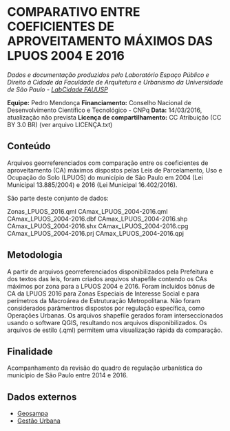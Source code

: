 COMPARATIVO ENTRE COEFICIENTES DE APROVEITAMENTO MÁXIMOS DAS LPUOS 2004 E 2016
============
*Dados e documentação produzidos pelo Laboratório Espaço Público e Direito à Cidade da Faculdade de Arquitetura e Urbanismo da Universidade de São Paulo - [LabCidade FAUUSP](http://www.labcidade.fau.usp.br/)*

**Equipe:** Pedro Mendonça
**Financiamento:** Conselho Nacional de Desenvolvimento Científico e Tecnológico - CNPq
**Data:** 14/03/2016, atualização não prevista
**Licença de compartilhamento:** CC Atribuição (CC BY 3.0 BR) (ver arquivo LICENÇA.txt)

## Conteúdo
Arquivos georreferenciados com comparação entre os coeficientes de aproveitamento (CA) máximos dispostos pelas Leis de Parcelamento, Uso e Ocupação do Solo (LPUOS) do município de São Paulo em 2004 (Lei Municipal 13.885/2004) e 2016 (Lei Municipal 16.402/2016). 

São parte deste conjunto de dados:

Zonas_LPUOS_2016.qml
    CAmax_LPUOS_2004-2016.qml
    CAmax_LPUOS_2004-2016.dbf
    CAmax_LPUOS_2004-2016.shp
    CAmax_LPUOS_2004-2016.shx
    CAmax_LPUOS_2004-2016.cpg
    CAmax_LPUOS_2004-2016.prj
    CAmax_LPUOS_2004-2016.qpj

## Metodologia
A partir de arquivos georreferenciados disponibilizados pela Prefeitura e dos textos das leis, foram criados arquivos shapefile contendo os CAs máximos por zona para a LPUOS 2004 e 2016. Foram incluídos bônus de CA da LPUOS 2016 para Zonas Especiais de Interesse Social e para perímetros da Macroárea de Estruturação Metropolitana. Não foram considerados parâmentros dispostos por regulação específica, como Operações Urbanas. Os arquivos shapefile gerados foram interseccionados usando o software QGIS, resultando nos arquivos disponibilizados. Os arquivos de estilo (.qml) permitem uma visualização rápida da comparação.

## Finalidade
Acompanhamento da revisão do quadro de regulação urbanística do município de São Paulo entre 2014 e 2016.

## Dados externos
- [Geosampa](http://geosampa.prefeitura.sp.gov.br/)
- [Gestão Urbana](https://gestaourbana.prefeitura.sp.gov.br/marco-regulatorio/zoneamento/arquivos/)